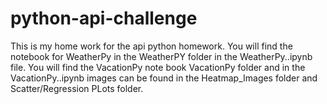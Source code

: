 # python-api-challenge

This is my home work for the api python homework. You will find the notebook for WeatherPy in the WeatherPY folder in the WeatherPy..ipynb file. 
You will find the VacationPy note book VacationPy folder and in the VacationPy..ipynb
images can be found in the Heatmap_Images folder and Scatter/Regression PLots folder.
